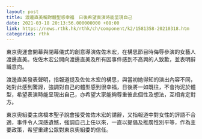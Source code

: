 ```yaml
---
layout: post
title: 渡邊直美稱對體型感幸福　日後希望表演時能呈現自己
date: 2021-03-18 20:13:56.000000000 +08:00
link: https://news.rthk.hk/rthk/ch/component/k2/1581358-20210318.htm
categories: rthk
---
```


東京奧運會開幕與閉幕儀式的創意導演佐佐木宏，在構思節目時侮辱參演的女藝人渡邊直美。佐佐木宏公開向渡邊直美及所有因事件感到不高興的人致歉，並表明辭職意向。

渡邊直美發表聲明，指報道提及佐佐木宏的構思，與當初她得知的演出內容不同，她對此感到驚訝，強調對自己的體型感到很幸福，日後將一如既往，不會拘泥於體型，希望表演時能呈現出自己，亦希望大家能夠尊重彼此個性及想法，互相肯定對方。

東京奧組委主席橋本聖子說會接受佐佐木宏的請辭，又指報道中對女性的評語不合適，事件令人深感遺憾，強調自己上任以來，一直以提倡及推廣性別平等，作為主要政策，希望重建公眾對東京奧組委的信任。
